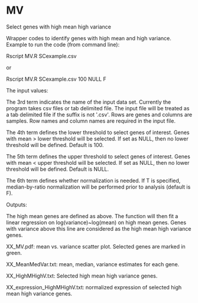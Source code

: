 # MV
Select genes with high mean high variance

 Wrapper codes to identify genes with high mean and high variance. Example to run the code (from command line):

Rscript MV.R SCexample.csv

or

Rscript MV.R SCexample.csv 100 NULL F

The input values:

The 3rd term indicates the name of the input data set. Currently the program takes csv files or tab delimited file. The input file will be treated as a tab delimited file if the suffix is not '.csv'. Rows are genes and columns are samples. Row names and column names are required in the input file.

The 4th term defines the lower threshold to select genes of interest. Genes with mean > lower threshold will be selected. If set as NULL, then no lower threshold will be defined. Default is 100.  

The 5th term defines the upper threshold to select genes of interest. Genes with mean < upper threshold will be selected. If set as NULL, then no lower threshold will be defined. Default is NULL.  

The 6th term defines whether normalization is needed. If T is specified, median-by-ratio normalization will be performed prior to analysis (default is F).

Outputs:

The high mean genes are defined as above. 
The function will then fit a linear regression on log(variance)~log(mean) on high mean genes. Genes
with variance above this line are considered as the high mean high variance genes.

XX_MV.pdf: mean vs. variance scatter plot. Selected genes are marked in green.

XX_MeanMedVar.txt: mean, median, variance estimates for each gene.

XX_HighMHighV.txt: Selected high mean high variance genes.

XX_expression_HighMHighV.txt: normalized expression of selected high mean high variance genes.
